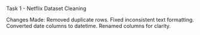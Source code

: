 Task 1 - Netflix Dataset Cleaning

Changes Made:
Removed duplicate rows.
Fixed inconsistent text formatting.
Converted date columns to datetime.
Renamed columns for clarity.




